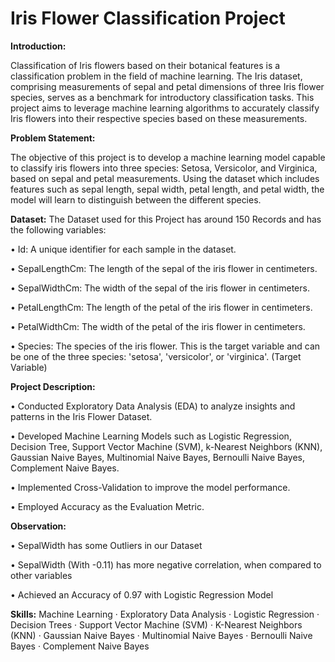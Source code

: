 # Iris Flower Classification Project

**Introduction:**

Classification of Iris flowers based on their botanical features is a classification problem in the field of machine learning. The Iris dataset, comprising measurements of sepal and petal dimensions of three Iris flower species, serves as a benchmark for introductory classification tasks. This project aims to leverage machine learning algorithms to accurately classify Iris flowers into their respective species based on these measurements.

**Problem Statement:**

The objective of this project is to develop a machine learning model capable to classify iris flowers into three species: Setosa, Versicolor, and Virginica, based on sepal and petal measurements. Using the dataset which includes features such as sepal length, sepal width, petal length, and petal width, the model will learn to distinguish between the different species. 

**Dataset:**
The Dataset used for this Project has around 150 Records and has the following variables:

•	Id: A unique identifier for each sample in the dataset.

•	SepalLengthCm: The length of the sepal of the iris flower in centimeters.

•	SepalWidthCm: The width of the sepal of the iris flower in centimeters.

•	PetalLengthCm: The length of the petal of the iris flower in centimeters.

•	PetalWidthCm: The width of the petal of the iris flower in centimeters.

•	Species: The species of the iris flower. This is the target variable and can be one of the three species: 'setosa', 'versicolor', or 'virginica'. (Target Variable)

**Project Description:**

• Conducted Exploratory Data Analysis (EDA) to analyze insights and patterns in the Iris Flower Dataset.

• Developed Machine Learning Models such as Logistic Regression, Decision Tree, Support Vector Machine (SVM), k-Nearest Neighbors (KNN), Gaussian Naive Bayes, Multinomial Naive Bayes, Bernoulli Naive Bayes, Complement Naive Bayes.

• Implemented Cross-Validation to improve the model performance.

• Employed Accuracy as the Evaluation Metric.


**Observation:**

•	SepalWidth has some Outliers in our Dataset

•	SepalWidth (With -0.11) has more negative correlation, when compared to other variables

•	Achieved an Accuracy of 0.97 with Logistic Regression Model

**Skills:** Machine Learning · Exploratory Data Analysis · Logistic Regression · Decision Trees · Support Vector Machine (SVM) · K-Nearest Neighbors (KNN) · Gaussian Naive Bayes · Multinomial Naive Bayes · Bernoulli Naive Bayes · Complement Naive Bayes





